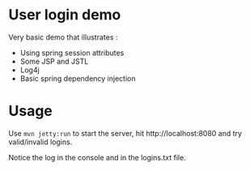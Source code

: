 User login demo
===============

Very basic demo that illustrates :

* Using spring session attributes
* Some JSP and JSTL
* Log4j
* Basic spring dependency injection

Usage
=====

Use `mvn jetty:run` to start the server, hit http://localhost:8080 and try valid/invalid logins.

Notice the log in the console and in the logins.txt file.
